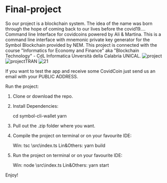 # Final-project
So our project is a blockchain system. The idea of the name was born through the hope of coming back to our lives before the covid19....
Command line Interface for covidcoins powered by Ali & Martina. This is a command line interface with mnemonic private key generator for the Symbol Blockchain provided by NEM. This project is connected with the course "Informatics for Economy and Finance" aka "Blockchain Technology" - CdL Informatica Unversità della Calabria UNICAL.
![project](https://user-images.githubusercontent.com/66486002/86897903-5351f280-c108-11ea-910f-ec600ee69499.png)
![projectTRAN](https://user-images.githubusercontent.com/66486002/86897920-56e57980-c108-11ea-82b6-c8283174b083.png)
![21](https://user-images.githubusercontent.com/66486002/86897928-58af3d00-c108-11ea-81b5-5629596a0c5a.png)

If you want to test the app and receive some CovidCoin just send us an email with your PUBLIC ADDRESS.

Run the project:

1. Clone or download the repo.

2. Install Dependencies:

    cd symbol-cli-wallet
    yarn

3. Pull out the .zip folder where you want.

4. Compile the project on terminal or on your favourite IDE:

    Win: tsc \src\index.ts
    Lin&Others: yarn build

4. Run the project on terminal or on your favourite IDE:

    Win: node \src\index.ts
    Lin&Others: yarn start

Enjoy!